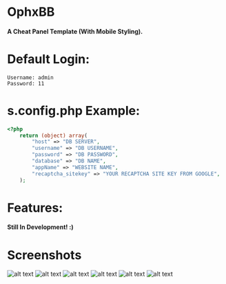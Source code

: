# OphxBB
#### A Cheat Panel Template  (With Mobile Styling).

# Default Login:
```
Username: admin
Password: 11
```

# s.config.php Example:
```php
<?php
    return (object) array(
        "host" => "DB SERVER",
        "username" => "DB USERNAME",
        "password" => "DB PASSWORD",
        "database" => "DB NAME",
        "appName" => "WEBSITE NAME",
        "recaptcha_sitekey" => "YOUR RECAPTCHA SITE KEY FROM GOOGLE",
    );
```

# Features:
#### Still In Development! :)

# Screenshots
![alt text](https://cdn.upload.systems/uploads/JKWbCPip.png)
![alt text](https://cdn.upload.systems/uploads/HBYkrUKt.png)
![alt text](https://cdn.upload.systems/uploads/vKnuXUnb.png)
![alt text](https://cdn.upload.systems/uploads/IWAM481P.png)
![alt text](https://cdn.upload.systems/uploads/HXS6rsMv.png)
![alt text](https://cdn.upload.systems/uploads/9KVxQ8BB.png)